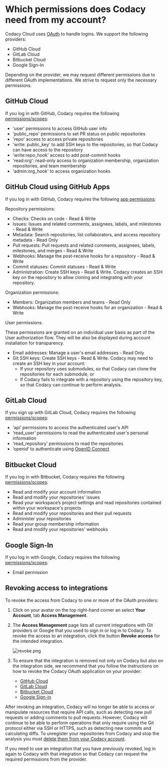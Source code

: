# Which permissions does Codacy need from my account?

Codacy Cloud uses [OAuth](https://oauth.net/) to handle logins. We
support the following providers:

-   GitHub Cloud
-   GitLab Cloud
-   Bitbucket Cloud
-   Google Sign-In

Depending on the provider, we may request different permissions due to
different OAuth implementations. We strive to request only the necessary
permissions.

## GitHub Cloud

If you log in with GitHub, Codacy requires the following
[permissions/scopes](https://developer.github.com/apps/building-integrations/setting-up-and-registering-oauth-apps/about-scopes-for-oauth-apps/):

-   'user' permissions to access GitHub user info
-   'public\_repo' permissions to set PR status on public repositories
-   'repo' access to access private repositories
-   'write: public\_key' to add SSH keys to the repositories, so that
    Codacy can have access to the repository
-   'write:repo\_hook' access to add post-commit hooks
-   'read:org': read-only access to organization membership,
    organization repositories, and team membership
-   'admin:org\_hook' to access organization hooks

## GitHub Cloud using GitHub Apps

If you log in with GitHub, Codacy requires the following [app
permissions](https://developer.github.com/v3/apps/permissions/):

Repository permissions:

-   Checks: Checks on code - Read & Write
-   Issues: Issues and related comments, assignees, labels, and
    milestones - Read & Write
-   Metadata: Search repositories, list collaborators, and access
    repository metadata - Read Only
-   Pull requests: Pull requests and related comments, assignees,
    labels, milestones, and merges - Read & Write
-   Webhooks: Manage the post-receive hooks for a repository - Read &
    Write
-   Commit statuses: Commit statuses - Read & Write
-   Administration: Create SSH keys - Read & Write. Codacy creates an
    SSH key on the repository to allow cloning and integrating with your
    repository.

Organization permissions:

-   Members: Organization members and teams - Read Only
-   Webhooks: Manage the post-receive hooks for an organization - Read &
    Write

User permissions:

These permissions are granted on an individual user basis as part of the
User authorization flow. They will be also be displayed during account
installation for transparency.

-   Email addresses: Manage a user's email addresses - Read Only
-   Git SSH keys: Create SSH keys - Read & Write. Codacy may need to
    create an SSH key in your account:
    -   If your repository uses submodules, so that Codacy can clone the
        repositories for each submodule, or
    -   If Codacy fails to integrate with a repository using the
        repository key, so that Codacy can continue to perform analysis.

## GitLab Cloud

If you sign up with GitLab Cloud, Codacy requires the following
[permissions/scopes](https://docs.gitlab.com/ee/integration/oauth_provider.html#authorized-applications):

-   ‘api’ permissions to access the authenticated user's API
-   ‘read\_user’ permissions to read the authenticated user's personal
    information
-   ‘read\_repository’ permissions to read the repositories
-   ‘openid’ to authenticate using [OpenID
    Connect](https://docs.gitlab.com/ee/integration/openid_connect_provider.html#shared-information)

## Bitbucket Cloud

If you log in with Bitbucket, Codacy requires the following
[permissions/scopes](https://developer.atlassian.com/cloud/bitbucket/bitbucket-cloud-rest-api-scopes/):

-   <span style="font-weight: 400;">Read and modify your account
    information</span>
-   <span style="font-weight: 400;">Read and modify your repositories'
    issues</span>
-   <span style="font-weight: 400;">Read your workspace’s project
    settings and read repositories contained within your workspace's
    projects</span>
-   <span style="font-weight: 400;">Read and modify your repositories
    and their pull requests</span>
-   <span style="font-weight: 400;">Administer your repositories</span>
-   <span style="font-weight: 400;">Read your group membership
    information</span>
-   <span style="font-weight: 400;">Read and modify your repositories'
    webhooks</span>

## Google Sign-In

If you log in with Google, Codacy requires the following
[permissions/scopes](https://developers.google.com/identity/protocols/googlescopes#google_sign-in):

-   Email permission

## Revoking access to integrations

To revoke the access from Codacy to one or more of the OAuth providers:

1.  Click on your avatar on the top right-hand corner an select **Your
    Account**, tab **Access Management**.
2.  The **Access Management** page lists all current integrations with
    Git providers or Google that you used to sign in or log in to
    Codacy. To revoke the access to an integration, click the button
    **Revoke access** for the intended integration.

    ![revoke.png](/hc/article_attachments/360012067999/revoke.png)

3.  To ensure that the integration is removed not only on Codacy but
    also on the integration side, we recommend that you follow the
    instructions on how to revoke the Codacy OAuth application on your
    provider:
    -   [GitHub
        Cloud](https://help.github.com/en/github/authenticating-to-github/reviewing-your-authorized-integrations)
    -   [GitLab
        Cloud](https://docs.gitlab.com/ee/integration/oauth_provider.html#authorized-applications)
    -   [Bitbucket
        Cloud](https://confluence.atlassian.com/bitbucket/bitbucket-cloud-apps-979433330.html#BitbucketCloudapps-OAuthconsumerpermissions)
    -   [Google
        Sign-in](https://support.google.com/accounts/answer/3466521#remove-access)

After revoking an integration, Codacy will no longer be able to access
or manipulate resources that require API calls, such as detecting new
pull requests or adding comments to pull requests. However, Codacy will
continue to be able to perform operations that only require using the
Git protocol either via SSH or HTTPS, such as detecting new commits and
calculating diffs. To unregister your repositories from Codacy and stop
the analysis you must [delete them from your Codacy
account](/hc/en-us/articles/207994835-How-do-I-transfer-delete-a-repository-from-my-account-).

If you need to use an integration that you have previously revoked, log
in again to Codacy with that integration so that Codacy can request the
required permissions from the provider.
